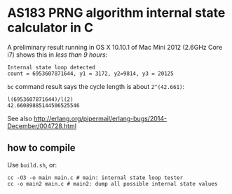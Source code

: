 # AS183 PRNG algorithm internal state calculator in C

A preliminary result running in OS X 10.10.1 of Mac Mini 2012 (2.6GHz Core i7) shows this in *less than 9 hours*:

```
Internal state loop detected
count = 6953607871644, y1 = 3172, y2=9814, y3 = 20125
```

`bc` command result says the cycle length is about `2^(42.661)`:

```
l(6953607871644)/l(2)
42.66089885144506525546
```

See also <http://erlang.org/pipermail/erlang-bugs/2014-December/004728.html>

## how to compile

Use `build.sh`, or:

```
cc -O3 -o main main.c # main: internal state loop tester
cc -o main2 main.c # main2: dump all possible internal state values
```

